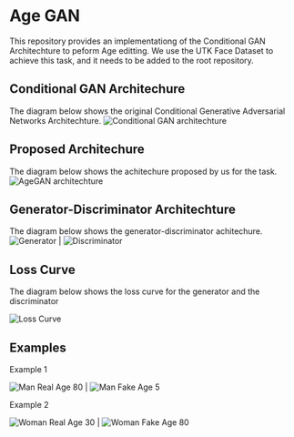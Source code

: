 # Age GAN

This repository provides an implementationg of the Conditional GAN Architechture to peform Age editting. We use the UTK Face Dataset to achieve this task, and it needs to be added to the root repository.

## Conditional GAN Architechure

The diagram below shows the original Conditional Generative Adversarial Networks Architechture.
![Conditional GAN architechture](https://github.com/rishabhsahlot/AgeGAN/blob/AgeGANFirstTag/images/ConditionGAN/cGAN_overview.jpg "Conditional GAN architechture")

## Proposed Architechure

The diagram below shows the achitechure proposed by us for the task.
![AgeGAN architechture](https://github.com/rishabhsahlot/AgeGAN/blob/AgeGANFirstTag/images/Proposed%20Model/proposedmodel.png "AgeGAN architechture")

## Generator-Discriminator Architechture

The diagram below shows the generator-discriminator achitechure.
![Generator](https://github.com/rishabhsahlot/AgeGAN/blob/AgeGANFirstTag/images/Proposed%20Model/generator.png "Generator architechture") | ![Discriminator](https://github.com/rishabhsahlot/AgeGAN/blob/AgeGANFirstTag/images/Proposed%20Model/discriminator.png "Discriminator architechture")

## Loss Curve

The diagram below shows the loss curve for the generator and the discriminator

![Loss Curve](https://github.com/rishabhsahlot/AgeGAN/blob/AgeGANFirstTag/images/Loss/loss.png "Loss Curve")

## Examples

Example 1

![Man Real Age 80](https://github.com/rishabhsahlot/AgeGAN/blob/AgeGANFirstTag/images/examples/age80-real.png "Man-Real Age 80") | ![Man Fake Age 5](https://github.com/rishabhsahlot/AgeGAN/blob/AgeGANFirstTag/images/examples/age5-real.png "Man-Fake Age 5")

Example 2

![Woman Real Age 30](https://github.com/rishabhsahlot/AgeGAN/blob/AgeGANFirstTag/images/examples/real30.png "Woman-Real Age 30") | ![Woman Fake Age 80](https://github.com/rishabhsahlot/AgeGAN/blob/AgeGANFirstTag/images/examples/fake30.png "Woman-Fake Age 80")
